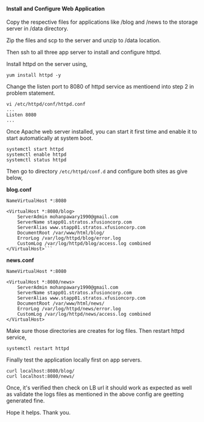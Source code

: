 #### Install and Configure Web Application

Copy the respective files for applications like /blog and /news to the storage server in /data directory. 

Zip the files and scp to the server and unzip to /data location.

Then ssh to all three app server to install and configure httpd.

Install httpd on the server using,

    yum install httpd -y

Change the listen port to 8080 of httpd service as mentioend into step 2 in problem statement.

    vi /etc/httpd/conf/httpd.conf
    ...
    Listen 8080
    ...

Once Apache web server installed, you can start it first time and enable it to start automatically at system boot.

    systemctl start httpd
    systemctl enable httpd
    systemctl status httpd

Then go to directory `/etc/httpd/conf.d` and configure both sites as give below,

   **blog.conf**

    NameVirtualHost *:8080

    <VirtualHost *:8080/blog>
        ServerAdmin mohanpawary1990@gmail.com
        ServerName stapp01.stratos.xfusioncorp.com
        ServerAlias www.stapp01.stratos.xfusioncorp.com
        DocumentRoot /var/www/html/blog/
        ErrorLog /var/log/httpd/blog/error.log
        CustomLog /var/log/httpd/blog/access.log combined
    </VirtualHost>```

   **news.conf**

    NameVirtualHost *:8080

    <VirtualHost *:8080/news>
        ServerAdmin mohanpawary1990@gmail.com
        ServerName stapp01.stratos.xfusioncorp.com
        ServerAlias www.stapp01.stratos.xfusioncorp.com
        DocumentRoot /var/www/html/news/
        ErrorLog /var/log/httpd/news/error.log
        CustomLog /var/log/httpd/news/access.log combined
    </VirtualHost>

Make sure those directories are creates for log files. Then restart httpd service,

    systemctl restart httpd

Finally test the application locally first on app servers.

    curl localhost:8080/blog/
    curl localhost:8080/news/

Once, it's verified then check on LB url it should work as expected as well as validate the logs files as mentioned in the above config are geetting generated fine.

Hope it helps. Thank you.

